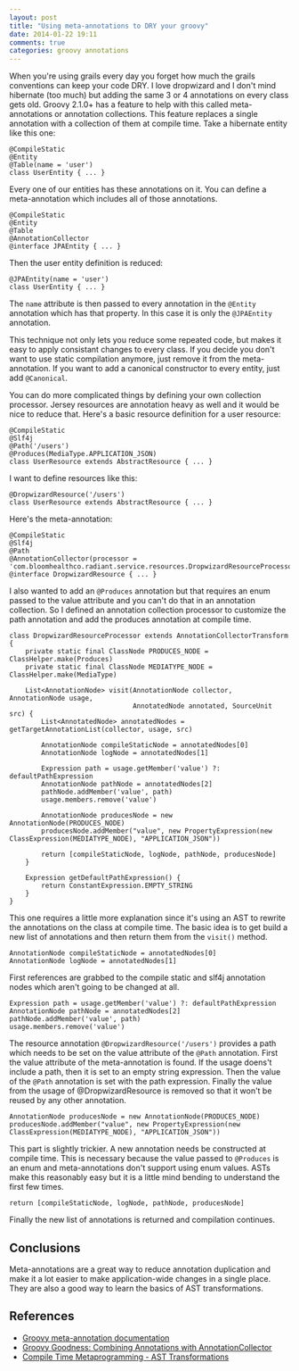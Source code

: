 ```yaml
---
layout: post
title: "Using meta-annotations to DRY your groovy"
date: 2014-01-22 19:11
comments: true
categories: groovy annotations
---
```


When you're using grails every day you forget how much the grails conventions can keep your code DRY.  I love dropwizard and I don't mind hibernate (too much) but adding the same 3 or 4 annotations on every class gets old. Groovy 2.1.0+ has a feature to help with this called meta-annotations or annotation collections.  This feature replaces a single annotation with a collection of them at compile time. Take a hibernate entity like this one:

```
@CompileStatic
@Entity
@Table(name = 'user')
class UserEntity { ... }
```

Every one of our entities has these annotations on it.  You can define a meta-annotation which includes all of those annotations.

```
@CompileStatic
@Entity
@Table
@AnnotationCollector
@interface JPAEntity { ... }
```

Then the user entity definition is reduced:

```
@JPAEntity(name = 'user')
class UserEntity { ... }
```

The ```name``` attribute is then passed to every annotation in the ```@Entity``` annotation which has that property. In this case it is only the ```@JPAEntity``` annotation.

This technique not only lets you reduce some repeated code, but makes it easy to apply consistant changes to every class. If you decide you don't want to use static compilation anymore, just remove it from the meta-annotation. If you want to add a canonical constructor to every entity, just add ```@Canonical```. 

You can do more complicated things by defining your own collection processor.  Jersey resources are annotation heavy as well and it would be nice to reduce that. Here's a basic resource definition for a user resource:

```
@CompileStatic
@Slf4j
@Path('/users')
@Produces(MediaType.APPLICATION_JSON)
class UserResource extends AbstractResource { ... }
```

I want to define resources like this:

```
@DropwizardResource('/users')
class UserResource extends AbstractResource { ... }
```

Here's the meta-annotation:


```
@CompileStatic
@Slf4j
@Path
@AnnotationCollector(processor = 'com.bloomhealthco.radiant.service.resources.DropwizardResourceProcessor')
@interface DropwizardResource { ... }
```

I also wanted to add an ```@Produces``` annotation but that requires an enum passed to the value attribute and you can't do that in an annotation collection. So I defined an annotation collection processor to customize the path annotation and add the produces annotation at compile time.

```
class DropwizardResourceProcessor extends AnnotationCollectorTransform {
    private static final ClassNode PRODUCES_NODE = ClassHelper.make(Produces)
    private static final ClassNode MEDIATYPE_NODE = ClassHelper.make(MediaType)

    List<AnnotationNode> visit(AnnotationNode collector, AnnotationNode usage,
                               AnnotatedNode annotated, SourceUnit src) {
        List<AnnotatedNode> annotatedNodes = getTargetAnnotationList(collector, usage, src)

        AnnotationNode compileStaticNode = annotatedNodes[0]
        AnnotationNode logNode = annotatedNodes[1]

        Expression path = usage.getMember('value') ?: defaultPathExpression
        AnnotationNode pathNode = annotatedNodes[2]
        pathNode.addMember('value', path)
        usage.members.remove('value')

        AnnotationNode producesNode = new AnnotationNode(PRODUCES_NODE)
        producesNode.addMember("value", new PropertyExpression(new ClassExpression(MEDIATYPE_NODE), "APPLICATION_JSON"))

        return [compileStaticNode, logNode, pathNode, producesNode]
    }

    Expression getDefaultPathExpression() {
        return ConstantExpression.EMPTY_STRING
    }
}
```

This one requires a little more explanation since it's using an AST to rewrite the annotations on the class at compile time. The basic idea is to get build a new list of annotations and then return them from the ```visit()``` method.

```
AnnotationNode compileStaticNode = annotatedNodes[0]
AnnotationNode logNode = annotatedNodes[1]
```

First references are grabbed to the compile static and slf4j annotation nodes which aren't going to be changed at all.

```
Expression path = usage.getMember('value') ?: defaultPathExpression
AnnotationNode pathNode = annotatedNodes[2]
pathNode.addMember('value', path)
usage.members.remove('value')
```

The resource annotation ```@DropwizardResource('/users')``` provides a path which needs to be set on the value attribute of the ```@Path``` annotation. First the value attribute of the meta-annotation is found. If the usage doens't include a path, then it is set to an empty string expression. Then the value of the ```@Path``` annotation is set with the path expression. Finally the value from the usage of @DropwizardResource is removed so that it won't be reused by any other annotation.

```
AnnotationNode producesNode = new AnnotationNode(PRODUCES_NODE)
producesNode.addMember("value", new PropertyExpression(new ClassExpression(MEDIATYPE_NODE), "APPLICATION_JSON"))
```

This part is slightly trickier. A new annotation needs be constructed at compile time. This is necessary because the value passed to ```@Produces``` is an enum and meta-annotations don't support using enum values. ASTs make this reasonably easy but it is a little mind bending to understand the first few times.

```
return [compileStaticNode, logNode, pathNode, producesNode]
```

Finally the new list of annotations is returned and compilation continues. 

## Conclusions

Meta-annotations are a great way to reduce annotation duplication and make it a lot easier to make application-wide changes in a single place. They are also a good way to learn the basics of AST transformations. 

## References

* [Groovy meta-annotation documentation](http://groovy.codehaus.org/Meta-annotations)
* [Groovy Goodness: Combining Annotations with AnnotationCollector](http://mrhaki.blogspot.com/2013/02/groovy-goodness-combining-annotations.html)
* [Compile Time Metaprogramming - AST Transformations](http://groovy.codehaus.org/Compile-time+Metaprogramming+-+AST+Transformations)